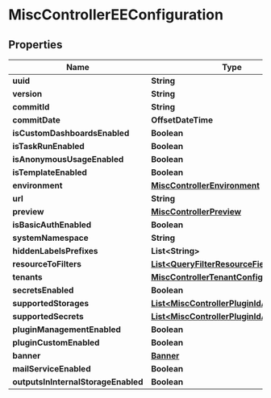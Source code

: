 

# MiscControllerEEConfiguration


## Properties

| Name | Type | Description | Notes |
|------------ | ------------- | ------------- | -------------|
|**uuid** | **String** |  |  [optional] |
|**version** | **String** |  |  [optional] |
|**commitId** | **String** |  |  [optional] |
|**commitDate** | **OffsetDateTime** |  |  [optional] |
|**isCustomDashboardsEnabled** | **Boolean** |  |  [optional] |
|**isTaskRunEnabled** | **Boolean** |  |  [optional] |
|**isAnonymousUsageEnabled** | **Boolean** |  |  [optional] |
|**isTemplateEnabled** | **Boolean** |  |  [optional] |
|**environment** | [**MiscControllerEnvironment**](MiscControllerEnvironment.md) |  |  [optional] |
|**url** | **String** |  |  [optional] |
|**preview** | [**MiscControllerPreview**](MiscControllerPreview.md) |  |  [optional] |
|**isBasicAuthEnabled** | **Boolean** |  |  [optional] |
|**systemNamespace** | **String** |  |  [optional] |
|**hiddenLabelsPrefixes** | **List&lt;String&gt;** |  |  [optional] |
|**resourceToFilters** | [**List&lt;QueryFilterResourceField&gt;**](QueryFilterResourceField.md) |  |  [optional] |
|**tenants** | [**MiscControllerTenantConfigurationInfo**](MiscControllerTenantConfigurationInfo.md) |  |  [optional] |
|**secretsEnabled** | **Boolean** |  |  [optional] |
|**supportedStorages** | [**List&lt;MiscControllerPluginIdAndVersion&gt;**](MiscControllerPluginIdAndVersion.md) |  |  [optional] |
|**supportedSecrets** | [**List&lt;MiscControllerPluginIdAndVersion&gt;**](MiscControllerPluginIdAndVersion.md) |  |  [optional] |
|**pluginManagementEnabled** | **Boolean** |  |  [optional] |
|**pluginCustomEnabled** | **Boolean** |  |  [optional] |
|**banner** | [**Banner**](Banner.md) |  |  [optional] |
|**mailServiceEnabled** | **Boolean** |  |  [optional] |
|**outputsInInternalStorageEnabled** | **Boolean** |  |  [optional] |



